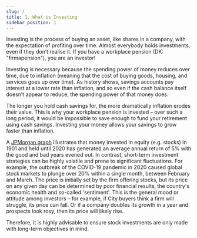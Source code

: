 ```yaml
---
slug: /
title: 1. What is Investing
sidebar_position: 1
---
```


Investing is the process of buying an asset, like shares in a company, with the expectation of profiting over time. Almost everybody holds investments, even if they don’t realise it. If you have a workplace pension (DK: "firmapension"), you are an investor!

Investing is necessary because the spending power of money reduces over time, due to inflation (meaning that the cost of buying goods, housing, and services goes up over time). As history shows, savings accounts pay interest at a lower rate than inflation, and so even if the cash balance itself doesn’t appear to reduce, the spending power of that money does.

The longer you hold cash savings for, the more dramatically inflation erodes their value. This is why your workplace pension is invested – over such a long period, it would be impossible to save enough to fund your retirement using cash savings. Investing your money allows your savings to grow faster than inflation.

A [JPMorgan graph](https://am.jpmorgan.com/gb/en/asset-management/adv/insights/market-insights/guide-to-the-markets/?slideId=investing-principles/GTM-UK-EN-LTASSRET) illustrates that money invested in equity (e.g. stocks) in 1901 and held until 2020 has generated an average annual return of 5% with the good and bad years evened out.
In contrast, short-term investment strategies can be highly volatile and prone to significant fluctuations. For example, the outbreak of the COVID-19 pandemic in 2020 caused global stock markets to plunge over 20% within a single month, between February and March. The price is initially set by the firm offering stocks, but its price on any given day can be determined by poor financial results, the country's economic health and so-called 'sentiment'. This is the general mood or attitude among investors – for example, if City buyers think a firm will struggle, its price can fall. Or if a company doubles its growth in a year and prospects look rosy, then its price will likely rise.

Therefore, it is highly advisable to ensure stock investments are only made with long-term objectives in mind.



